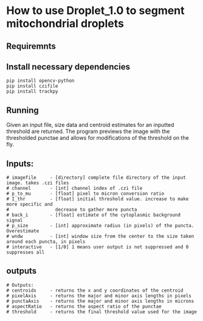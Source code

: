 # How to use Droplet_1.0 to segment mitochondrial droplets
## Requiremnts 
## Install necessary dependencies
    pip install opencv-python
    pip install czifile
    pip install trackpy

## Running 
 Given an input file, size data and centroid estimates for an inputted threshold are returned. The program previews the image with the thresholded punctae and allows for modifications of the threshold on the fly.   
## Inputs:   
    # imagefile     - [directory] complete file directory of the input image. takes .czi files
    # channel       - [int] channel index of .czi file
    # p_to_mu       - [float] pixel to micron conversion ratio
    # I_thr         - [float] initial threshold value. increase to make more specific and 
    #                 decrease to gather more puncta
    # back_i        - [float] estimate of the cytoplasmic background signal
    # p_size        - [int] approximate radius (in pixels) of the puncta. Overestimate
    # wndw          - [int] window size from the center to the size taken around each puncta, in pixels
    # interactive   - [1/0] 1 means user output is not suppressed and 0 suppresses all
##                 outputs
    # Outputs:
    # centroids     - returns the x and y coordinates of the centroid
    # pixelAxis     - returns the major and minor axis lengths in pixels
    # punctaAxis    - returns the major and minor axis lengths in microns
    # aspectRatio   - returns the aspect ratio of the punctae
    # threshold     - returns the final threshold value used for the image
    
